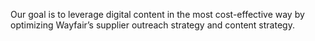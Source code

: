 Our goal is to leverage digital content in the most cost-effective way by optimizing Wayfair’s supplier outreach strategy and content strategy. 
